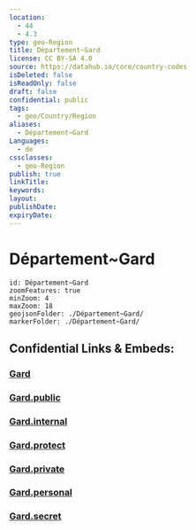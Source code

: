 ```yaml
---
location:
  - 44
  - 4.3
type: geo-Region
title: Département~Gard
license: CC BY-SA 4.0
source: https://datahub.io/core/country-codes
isDeleted: false
isReadOnly: false
draft: false
confidential: public
tags:
  - geo/Country/Region
aliases:
  - Département~Gard
Languages:
  - de
cssclasses:
  - geo-Region
publish: true
linkTitle:
keywords:
layout:
publishDate:
expiryDate:
---
```


# Département~Gard

```leaflet
id: Département~Gard
zoomFeatures: true 
minZoom: 4 
maxZoom: 18
geojsonFolder: ./Département~Gard/
markerFolder: ./Département~Gard/
```


## Confidential Links & Embeds: 

### [Gard](/_Standards/Earth/Continent/Europe/Europe~West/France/regions~France/Occitanie/departments~Occitanie/Gard.md) 

### [Gard.public](/_public/Earth/Continent/Europe/Europe~West/France/regions~France/Occitanie/departments~Occitanie/Gard.public.md) 

### [Gard.internal](/_internal/Earth/Continent/Europe/Europe~West/France/regions~France/Occitanie/departments~Occitanie/Gard.internal.md) 

### [Gard.protect](/_protect/Earth/Continent/Europe/Europe~West/France/regions~France/Occitanie/departments~Occitanie/Gard.protect.md) 

### [Gard.private](/_private/Earth/Continent/Europe/Europe~West/France/regions~France/Occitanie/departments~Occitanie/Gard.private.md) 

### [Gard.personal](/_personal/Earth/Continent/Europe/Europe~West/France/regions~France/Occitanie/departments~Occitanie/Gard.personal.md) 

### [Gard.secret](/_secret/Earth/Continent/Europe/Europe~West/France/regions~France/Occitanie/departments~Occitanie/Gard.secret.md)

